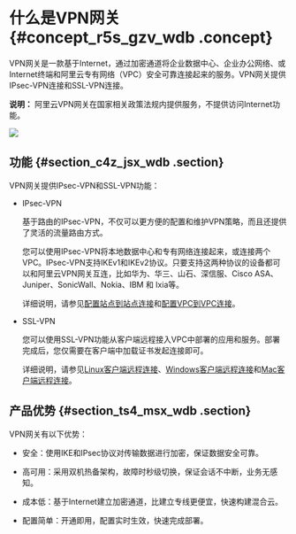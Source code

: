 # 什么是VPN网关 {#concept_r5s_gzv_wdb .concept}

VPN网关是一款基于Internet，通过加密通道将企业数据中心、企业办公网络、或Internet终端和阿里云专有网络（VPC）安全可靠连接起来的服务。VPN网关提供IPsec-VPN连接和SSL-VPN连接。

**说明：** 阿里云VPN网关在国家相关政策法规内提供服务，不提供访问Internet功能。

![](http://static-aliyun-doc.oss-cn-hangzhou.aliyuncs.com/assets/img/13431/15552931653233_zh-CN.png)

## 功能 {#section_c4z_jsx_wdb .section}

VPN网关提供IPsec-VPN和SSL-VPN功能：

-   IPsec-VPN

    基于路由的IPsec-VPN，不仅可以更方便的配置和维护VPN策略，而且还提供了灵活的流量路由方式。

    您可以使用IPsec-VPN将本地数据中心和专有网络连接起来，或连接两个VPC。IPsec-VPN支持IKEv1和IKEv2协议。只要支持这两种协议的设备都可以和阿里云VPN网关互连，比如华为、华三、山石、深信服、Cisco ASA、Juniper、SonicWall、Nokia、IBM 和 Ixia等。

    详细说明，请参见[配置站点到站点连接](../../../../../intl.zh-CN/IPsec-VPN入门/建立站点到站点连接.md#)和[配置VPC到VPC连接](../../../../../intl.zh-CN/用户指南/配置IPsec-VPN/配置VPC到VPC连接.md#)。

-   SSL-VPN

    您可以使用SSL-VPN功能从客户端远程接入VPC中部署的应用和服务。部署完成后，您仅需要在客户端中加载证书发起连接即可。

    详细说明，请参见[Linux客户端远程连接](../../../../../intl.zh-CN/SSL-VPN入门/Linux客户端远程连接.md#)、[Windows客户端远程连接](../../../../../intl.zh-CN/SSL-VPN入门/Windows客户端远程连接.md#)和[Mac客户端远程连接](../../../../../intl.zh-CN/SSL-VPN入门/Mac客户端远程连接.md#)。


## 产品优势 {#section_ts4_msx_wdb .section}

VPN网关有以下优势：

-   安全：使用IKE和IPsec协议对传输数据进行加密，保证数据安全可靠。

-   高可用：采用双机热备架构，故障时秒级切换，保证会话不中断，业务无感知。

-   成本低：基于Internet建立加密通道，比建立专线更便宜，快速构建混合云。

-   配置简单：开通即用，配置实时生效，快速完成部署。


